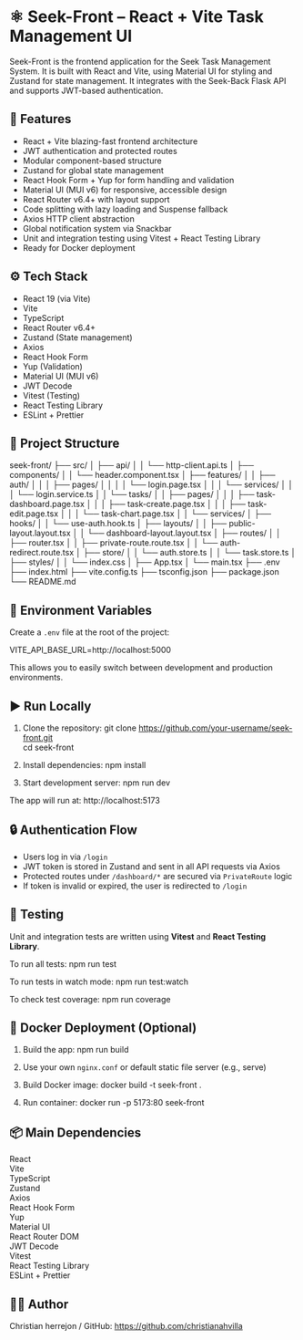 # ⚛️ Seek-Front – React + Vite Task Management UI

Seek-Front is the frontend application for the Seek Task Management System. It is built with React and Vite, using Material UI for styling and Zustand for state management. It integrates with the Seek-Back Flask API and supports JWT-based authentication.

## 🚀 Features

- React + Vite blazing-fast frontend architecture
- JWT authentication and protected routes
- Modular component-based structure
- Zustand for global state management
- React Hook Form + Yup for form handling and validation
- Material UI (MUI v6) for responsive, accessible design
- React Router v6.4+ with layout support
- Code splitting with lazy loading and Suspense fallback
- Axios HTTP client abstraction
- Global notification system via Snackbar
- Unit and integration testing using Vitest + React Testing Library
- Ready for Docker deployment

## ⚙️ Tech Stack

- React 19 (via Vite)
- Vite
- TypeScript
- React Router v6.4+
- Zustand (State management)
- Axios
- React Hook Form
- Yup (Validation)
- Material UI (MUI v6)
- JWT Decode
- Vitest (Testing)
- React Testing Library
- ESLint + Prettier

## 📁 Project Structure

seek-front/
├── src/
│ ├── api/
│ │ └── http-client.api.ts
│ ├── components/
│ │ └── header.component.tsx
│ ├── features/
│ │ ├── auth/
│ │ │ ├── pages/
│ │ │ │ └── login.page.tsx
│ │ │ └── services/
│ │ │ └── login.service.ts
│ │ └── tasks/
│ │ ├── pages/
│ │ │ ├── task-dashboard.page.tsx
│ │ │ ├── task-create.page.tsx
│ │ │ ├── task-edit.page.tsx
│ │ │ └── task-chart.page.tsx
│ │ └── services/
│ ├── hooks/
│ │ └── use-auth.hook.ts
│ ├── layouts/
│ │ ├── public-layout.layout.tsx
│ │ └── dashboard-layout.layout.tsx
│ ├── routes/
│ │ ├── router.tsx
│ │ ├── private-route.route.tsx
│ │ └── auth-redirect.route.tsx
│ ├── store/
│ │ └── auth.store.ts
│ │ └── task.store.ts
│ ├── styles/
│ │ └── index.css
│ ├── App.tsx
│ └── main.tsx
├── .env
├── index.html
├── vite.config.ts
├── tsconfig.json
├── package.json
└── README.md

## 🔐 Environment Variables

Create a `.env` file at the root of the project:

VITE_API_BASE_URL=http://localhost:5000

This allows you to easily switch between development and production environments.

## ▶️ Run Locally

1. Clone the repository:
   git clone https://github.com/your-username/seek-front.git  
   cd seek-front

2. Install dependencies:
   npm install

3. Start development server:
   npm run dev

The app will run at: http://localhost:5173

## 🔒 Authentication Flow

- Users log in via `/login`
- JWT token is stored in Zustand and sent in all API requests via Axios
- Protected routes under `/dashboard/*` are secured via `PrivateRoute` logic
- If token is invalid or expired, the user is redirected to `/login`

## 🧪 Testing

Unit and integration tests are written using **Vitest** and **React Testing Library**.

To run all tests:
npm run test

To run tests in watch mode:
npm run test:watch

To check test coverage:
npm run coverage

## 🐳 Docker Deployment (Optional)

1. Build the app:
   npm run build

2. Use your own `nginx.conf` or default static file server (e.g., serve)

3. Build Docker image:
   docker build -t seek-front .

4. Run container:
   docker run -p 5173:80 seek-front

## 📦 Main Dependencies

React  
Vite  
TypeScript  
Zustand  
Axios  
React Hook Form  
Yup  
Material UI  
React Router DOM  
JWT Decode  
Vitest  
React Testing Library  
ESLint + Prettier

## 🧑‍💻 Author

Christian herrejon / GitHub: https://github.com/christianahvilla
